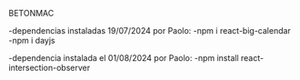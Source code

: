 BETONMAC

-dependencias instaladas 19/07/2024 por Paolo:
-npm i react-big-calendar
-npm i dayjs


-dependencia instalada el 01/08/2024 por Paolo:
-npm install react-intersection-observer